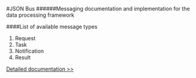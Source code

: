 #JSON Bus
######Messaging documentation and implementation for the data processing framework

####List of available message types
1. Request
2. Task
3. Notification
4. Result

[Detailed documentation >>](https://github.com/zarincheg/pipeline-protocol/blob/master/docs/messages.md)
